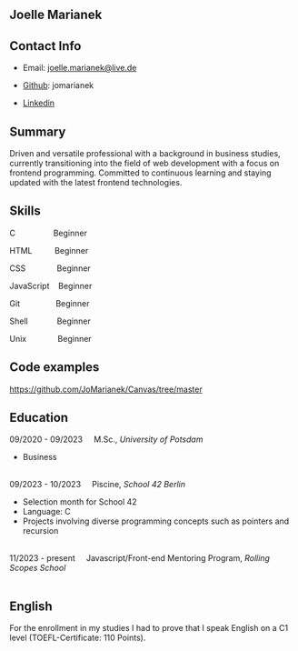 ## Joelle Marianek

## Contact Info
- Email: joelle.marianek@live.de
* [Github](https://github.com/JoMarianek): jomarianek
+ [Linkedin](www.linkedin.com/in/joelle-marianek-0b604a123)

## Summary

Driven and versatile professional with a background in business studies, currently transitioning into the field of web development with a focus on frontend programming. Committed to continuous learning and staying updated with the latest frontend technologies.

## Skills 

C &nbsp;&nbsp;&nbsp;&nbsp;&nbsp;&nbsp;&nbsp;&nbsp;&nbsp;&nbsp;&nbsp;&nbsp;&nbsp;&nbsp;&nbsp;&nbsp;Beginner

HTML &nbsp;&nbsp;&nbsp;&nbsp;&nbsp;&nbsp;&nbsp;&nbsp;&nbsp;Beginner

CSS  &nbsp;&nbsp;&nbsp;&nbsp;&nbsp;&nbsp;&nbsp;&nbsp;&nbsp;&nbsp;&nbsp;&nbsp;&nbsp;Beginner

JavaScript &nbsp;&nbsp;&nbsp;Beginner

Git &nbsp;&nbsp;&nbsp;&nbsp;&nbsp;&nbsp;&nbsp;&nbsp;&nbsp;&nbsp;&nbsp;&nbsp;&nbsp;&nbsp;&nbsp;Beginner

Shell	&nbsp;&nbsp;&nbsp;&nbsp;&nbsp;&nbsp;&nbsp;&nbsp;&nbsp;&nbsp;&nbsp;	Beginner

Unix &nbsp;&nbsp;&nbsp;&nbsp;&nbsp;&nbsp;&nbsp;&nbsp;&nbsp;&nbsp;&nbsp;&nbsp;&nbsp;Beginner


## Code examples

https://github.com/JoMarianek/Canvas/tree/master 


## Education

09/2020 - 09/2023  &nbsp;&nbsp;&nbsp;&nbsp;M.Sc., _University of Potsdam_  
 * Business
<br/><br/>
 
09/2023 - 10/2023  &nbsp;&nbsp;&nbsp;&nbsp;Piscine, _School 42 Berlin_  
* Selection month for School 42  
* Language: C
* Projects involving diverse programming concepts such as pointers and recursion
<br/><br/>

11/2023 - present  &nbsp;&nbsp;&nbsp;&nbsp;Javascript/Front-end Mentoring Program, _Rolling Scopes School_
<br/><br/>

## English
For the enrollment in my studies I had to prove that I speak English on a C1 level (TOEFL-Certificate: 110 Points).